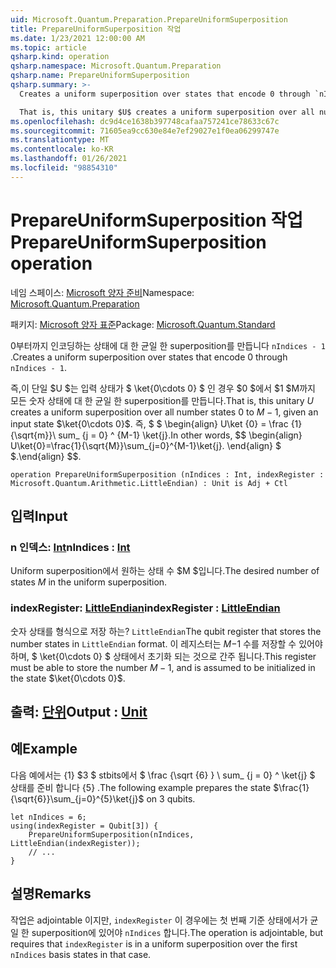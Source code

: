 ```yaml
---
uid: Microsoft.Quantum.Preparation.PrepareUniformSuperposition
title: PrepareUniformSuperposition 작업
ms.date: 1/23/2021 12:00:00 AM
ms.topic: article
qsharp.kind: operation
qsharp.namespace: Microsoft.Quantum.Preparation
qsharp.name: PrepareUniformSuperposition
qsharp.summary: >-
  Creates a uniform superposition over states that encode 0 through `nIndices - 1`.

  That is, this unitary $U$ creates a uniform superposition over all number states $0$ to $M-1$, given an input state $\ket{0\cdots 0}$. In other words, $$ \begin{align} U\ket{0}=\frac{1}{\sqrt{M}}\sum_{j=0}^{M-1}\ket{j}. \end{align} $$.
ms.openlocfilehash: dc9d4ce1638b397748cafaa757241ce78633c67c
ms.sourcegitcommit: 71605ea9cc630e84e7ef29027e1f0ea06299747e
ms.translationtype: MT
ms.contentlocale: ko-KR
ms.lasthandoff: 01/26/2021
ms.locfileid: "98854310"
---
```

# <a name="prepareuniformsuperposition-operation"></a><span data-ttu-id="bc886-102">PrepareUniformSuperposition 작업</span><span class="sxs-lookup"><span data-stu-id="bc886-102">PrepareUniformSuperposition operation</span></span>

<span data-ttu-id="bc886-103">네임 스페이스: [Microsoft 양자 준비](xref:Microsoft.Quantum.Preparation)</span><span class="sxs-lookup"><span data-stu-id="bc886-103">Namespace: [Microsoft.Quantum.Preparation](xref:Microsoft.Quantum.Preparation)</span></span>

<span data-ttu-id="bc886-104">패키지: [Microsoft 양자 표준](https://nuget.org/packages/Microsoft.Quantum.Standard)</span><span class="sxs-lookup"><span data-stu-id="bc886-104">Package: [Microsoft.Quantum.Standard](https://nuget.org/packages/Microsoft.Quantum.Standard)</span></span>


<span data-ttu-id="bc886-105">0부터까지 인코딩하는 상태에 대 한 균일 한 superposition를 만듭니다 `nIndices - 1` .</span><span class="sxs-lookup"><span data-stu-id="bc886-105">Creates a uniform superposition over states that encode 0 through `nIndices - 1`.</span></span>

<span data-ttu-id="bc886-106">즉,이 단일 $U $는 입력 상태가 $ \ket{0\cdots 0} $ 인 경우 $0 $에서 $1 $M까지 모든 숫자 상태에 대 한 균일 한 superposition를 만듭니다.</span><span class="sxs-lookup"><span data-stu-id="bc886-106">That is, this unitary $U$ creates a uniform superposition over all number states $0$ to $M-1$, given an input state $\ket{0\cdots 0}$.</span></span> <span data-ttu-id="bc886-107">즉, $ $ \begin{align} U\ket {0} = \frac {1} {\sqrt{m}}\ sum_ {j = 0} ^ {M-1} \ket{j}.</span><span class="sxs-lookup"><span data-stu-id="bc886-107">In other words, $$ \begin{align} U\ket{0}=\frac{1}{\sqrt{M}}\sum_{j=0}^{M-1}\ket{j}.</span></span>
<span data-ttu-id="bc886-108">\end{align} $ $.</span><span class="sxs-lookup"><span data-stu-id="bc886-108">\end{align} $$.</span></span>

```qsharp
operation PrepareUniformSuperposition (nIndices : Int, indexRegister : Microsoft.Quantum.Arithmetic.LittleEndian) : Unit is Adj + Ctl
```


## <a name="input"></a><span data-ttu-id="bc886-109">입력</span><span class="sxs-lookup"><span data-stu-id="bc886-109">Input</span></span>

### <a name="nindices--int"></a><span data-ttu-id="bc886-110">n 인덱스: [Int](xref:microsoft.quantum.lang-ref.int)</span><span class="sxs-lookup"><span data-stu-id="bc886-110">nIndices : [Int](xref:microsoft.quantum.lang-ref.int)</span></span>

<span data-ttu-id="bc886-111">Uniform superposition에서 원하는 상태 수 $M $입니다.</span><span class="sxs-lookup"><span data-stu-id="bc886-111">The desired number of states $M$ in the uniform superposition.</span></span>


### <a name="indexregister--littleendian"></a><span data-ttu-id="bc886-112">indexRegister: [LittleEndian](xref:Microsoft.Quantum.Arithmetic.LittleEndian)</span><span class="sxs-lookup"><span data-stu-id="bc886-112">indexRegister : [LittleEndian](xref:Microsoft.Quantum.Arithmetic.LittleEndian)</span></span>

<span data-ttu-id="bc886-113">숫자 상태를 형식으로 저장 하는? `LittleEndian`</span><span class="sxs-lookup"><span data-stu-id="bc886-113">The qubit register that stores the number states in `LittleEndian` format.</span></span>
<span data-ttu-id="bc886-114">이 레지스터는 $M-$1 수를 저장할 수 있어야 하며, $ \ket{0\cdots 0} $ 상태에서 초기화 되는 것으로 간주 됩니다.</span><span class="sxs-lookup"><span data-stu-id="bc886-114">This register must be able to store the number $M-1$, and is assumed to be initialized in the state $\ket{0\cdots 0}$.</span></span>



## <a name="output--unit"></a><span data-ttu-id="bc886-115">출력: [단위](xref:microsoft.quantum.lang-ref.unit)</span><span class="sxs-lookup"><span data-stu-id="bc886-115">Output : [Unit](xref:microsoft.quantum.lang-ref.unit)</span></span>



## <a name="example"></a><span data-ttu-id="bc886-116">예</span><span class="sxs-lookup"><span data-stu-id="bc886-116">Example</span></span>

<span data-ttu-id="bc886-117">다음 예에서는 {1} $3 $ stbits에서 $ \frac {\sqrt {6} } \ sum_ {j = 0} ^ \ket{j} $ 상태를 준비 합니다 {5} .</span><span class="sxs-lookup"><span data-stu-id="bc886-117">The following example prepares the state $\frac{1}{\sqrt{6}}\sum_{j=0}^{5}\ket{j}$ on $3$ qubits.</span></span>

```qsharp
let nIndices = 6;
using(indexRegister = Qubit[3]) {
    PrepareUniformSuperposition(nIndices, LittleEndian(indexRegister));
    // ...
}
```

## <a name="remarks"></a><span data-ttu-id="bc886-118">설명</span><span class="sxs-lookup"><span data-stu-id="bc886-118">Remarks</span></span>

<span data-ttu-id="bc886-119">작업은 adjointable 이지만, `indexRegister` 이 경우에는 첫 번째 기준 상태에서가 균일 한 superposition에 있어야 `nIndices` 합니다.</span><span class="sxs-lookup"><span data-stu-id="bc886-119">The operation is adjointable, but requires that `indexRegister` is in a uniform superposition over the first `nIndices` basis states in that case.</span></span>